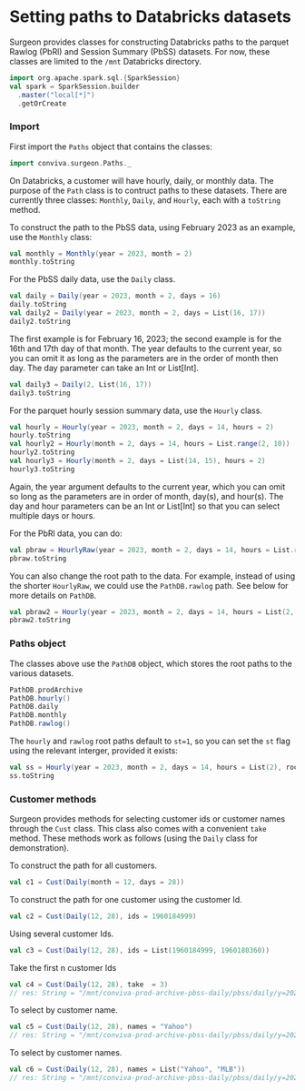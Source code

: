 # Setting paths to Databricks datasets

Surgeon provides classes for constructing Databricks paths to the parquet Rawlog (PbRl) and
Session Summary (PbSS) datasets. For now, these classes are limited to the `/mnt`  Databricks directory.

```scala mdoc
import org.apache.spark.sql.{SparkSession}
val spark = SparkSession.builder
  .master("local[*]")
  .getOrCreate
```

### Import
First import the `Paths` object that contains the classes:

```scala mdoc 
import conviva.surgeon.Paths._
```

On Databricks, a customer will have hourly, daily, or monthly data. The purpose
of the `Path` class is to contruct paths to these datasets. There are currently
three classes: `Monthly`, `Daily`, and `Hourly`, each with a `toString` method.

To construct the path to the PbSS data, using
February 2023 as an example, use the `Monthly` class: 

```scala mdoc
val monthly = Monthly(year = 2023, month = 2)
monthly.toString
```

For the PbSS daily data, use the `Daily` class. 

```scala mdoc 
val daily = Daily(year = 2023, month = 2, days = 16)
daily.toString
val daily2 = Daily(year = 2023, month = 2, days = List(16, 17))
daily2.toString
```

The first example is for February 16, 2023; the second example is for the
16th and 17th day of that month. The year defaults to the current year, so you can
omit it as long as the parameters are in the order of month then day. The day
parameter can take an Int or List[Int].

```scala mdoc
val daily3 = Daily(2, List(16, 17))
daily3.toString
```

For the parquet hourly session summary data, use the `Hourly` class. 

```scala mdoc 
val hourly = Hourly(year = 2023, month = 2, days = 14, hours = 2)
hourly.toString
val hourly2 = Hourly(month = 2, days = 14, hours = List.range(2, 10))
hourly2.toString
val hourly3 = Hourly(month = 2, days = List(14, 15), hours = 2)
hourly3.toString
```
Again, the year argument defaults to the current year, which you can omit so
long as the parameters are in order of month, day(s), and hour(s). The day and hour parameters
can be an Int or List[Int] so that you can select multiple days or hours. 

For the PbRl data, you can do:

```scala mdoc 
val pbraw = HourlyRaw(year = 2023, month = 2, days = 14, hours = List.range(2, 8))
pbraw.toString
```

You can also change the root path to the data.  For example, instead of using
the shorter `HourlyRaw`, we could use the `PathDB.rawlog` path. See below for
more details on `PathDB`.

```scala mdoc 
val pbraw2 = Hourly(year = 2023, month = 2, days = 14, hours = List(2, 3), root = PathDB.rawlog())
pbraw2.toString
```

### Paths object

The classes above use the `PathDB` object, which stores the root paths to
the various datasets.

```scala mdoc 
PathDB.prodArchive
PathDB.hourly()
PathDB.daily
PathDB.monthly
PathDB.rawlog()
```
The `hourly` and `rawlog` root paths default to `st=1`, so you can set the `st`
flag using the relevant interger, provided it exists:


```scala mdoc 
val ss = Hourly(year = 2023, month = 2, days = 14, hours = List(2), root = PathDB.hourly(st=2))
ss.toString
```

### Customer methods

Surgeon provides methods for selecting customer ids or customer names through
the `Cust` class. This class also comes with a convenient `take` method. These methods work as follows (using the `Daily` class for demonstration).

To construct the path for all customers.

```scala mdoc 
val c1 = Cust(Daily(month = 12, days = 28))
```
To construct the path for one customer using the customer Id. 

```scala mdoc
val c2 = Cust(Daily(12, 28), ids = 1960184999)
```

Using several customer Ids.

```scala mdoc
val c3 = Cust(Daily(12, 28), ids = List(1960184999, 1960180360))
``` 
Take the first n customer Ids

```scala 
val c4 = Cust(Daily(12, 28), take  = 3)
// res: String = "/mnt/conviva-prod-archive-pbss-daily/pbss/daily/y=2023/m=12/dt=d2023_12_28_08_00_to_2023_12_29_08_00/cust={1960180360,1960180361,1960180388}"
```

To select by customer name.

```scala 
val c5 = Cust(Daily(12, 28), names = "Yahoo")
// res: String = "/mnt/conviva-prod-archive-pbss-daily/pbss/daily/y=2023/m=12/dt=d2023_12_28_08_00_to_2023_12_29_08_00/cust={450695772}"

``` 
To select by customer names.
```scala 
val c6 = Cust(Daily(12, 28), names = List("Yahoo", "MLB"))
// res: String = "/mnt/conviva-prod-archive-pbss-daily/pbss/daily/y=2023/m=12/dt=d2023_12_28_08_00_to_2023_12_29_08_00/cust={450695772,1960180361}"
``` 
